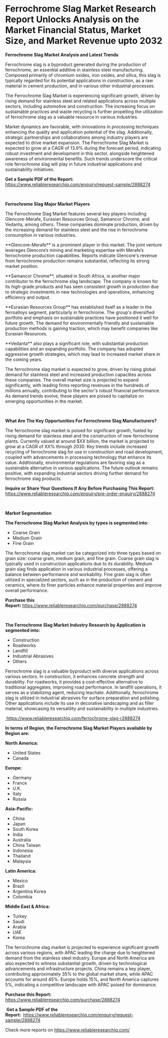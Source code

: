 <p><h1>Ferrochrome Slag Market Research Report Unlocks Analysis on the Market Financial Status, Market Size, and Market Revenue upto 2032</h1></p><p><strong>Ferrochrome Slag Market Analysis and Latest Trends</strong></p>
<p><p>Ferrochrome slag is a byproduct generated during the production of ferrochrome, an essential additive in stainless steel manufacturing. Composed primarily of chromium oxides, iron oxides, and silica, this slag is typically regarded for its potential applications in construction, as a raw material in cement production, and in various other industrial processes. </p><p>The Ferrochrome Slag Market is experiencing significant growth, driven by rising demand for stainless steel and related applications across multiple sectors, including automotive and construction. The increasing focus on sustainable practices and waste recycling is further propelling the utilization of ferrochrome slag as a valuable resource in various industries. </p><p>Market dynamics are favorable, with innovations in processing techniques enhancing the quality and application potential of the slag. Additionally, strategic partnerships and collaborations among industry players are expected to drive market expansion. The Ferrochrome Slag Market is expected to grow at a CAGR of 13.9% during the forecast period, indicating robust investment and development in this sector, alongside heightened awareness of environmental benefits. Such trends underscore the critical role ferrochrome slag will play in future industrial applications and sustainability initiatives.</p></p>
<p><strong>Get a Sample PDF of the Report:&nbsp;</strong> <a href="https://www.reliableresearchiq.com/enquiry/request-sample/2888274?utm_campaign=3066&utm_medium=2&utm_source=Github&utm_content=ia&utm_term=14032025&utm_id=ferrochrome-slag">https://www.reliableresearchiq.com/enquiry/request-sample/2888274</a></p>
<p>&nbsp;</p>
<p><strong>Ferrochrome Slag Major Market Players</strong></p>
<p><p>The Ferrochrome Slag Market features several key players including Glencore-Merafe, Eurasian Resources Group, Samancor Chrome, and Vedanta, among others. These companies dominate production, driven by the increasing demand for stainless steel and the rise in ferrochrome consumption in various industries.</p><p>**Glencore-Merafe** is a prominent player in this market. The joint venture leverages Glencore’s mining and marketing expertise with Merafe’s ferrochrome production capabilities. Reports indicate Glencore's revenue from ferrochrome production remains substantial, reflecting its strong market position.</p><p>**Samancor Chrome**, situated in South Africa, is another major contributor to the ferrochrome slag landscape. The company is known for its high-grade products and has seen consistent growth in production due to strategic investments in new technologies and operations, enhancing efficiency and output.</p><p>**Eurasian Resources Group** has established itself as a leader in the ferroalloys segment, particularly in ferrochrome. The group's diversified portfolio and emphasis on sustainable practices have positioned it well for future growth. The demand for environmentally friendly and sustainable production methods is gaining traction, which may benefit companies like Eurasian Resources.</p><p>**Vedanta** also plays a significant role, with substantial production capabilities and an expanding portfolio. The company has adopted aggressive growth strategies, which may lead to increased market share in the coming years.</p><p>The ferrochrome slag market is expected to grow, driven by rising global demand for stainless steel and increased production capacities across these companies. The overall market size is projected to expand significantly, with leading firms reporting revenues in the hundreds of millions annually, contributing to the sector's robust financial performance. As demand trends evolve, these players are poised to capitalize on emerging opportunities in the market.</p></p>
<p>&nbsp;</p>
<p><strong>What Are The Key Opportunities For Ferrochrome Slag Manufacturers?</strong></p>
<p><p>The ferrochrome slag market is poised for significant growth, fueled by rising demand for stainless steel and the construction of new ferrochrome plants. Currently valued at around $XX billion, the market is projected to grow at a CAGR of XX% through 2030. Key trends include increased recycling of ferrochrome slag for use in construction and road development, coupled with advancements in processing technology that enhance its value. Additionally, environmental regulations are favoring slag as a sustainable alternative in various applications. The future outlook remains positive, with expanding industrial sectors driving further demand for ferrochrome slag products.</p></p>
<p><strong>Inquire or Share Your Questions If Any Before Purchasing This Report:</strong> <a href="https://www.reliableresearchiq.com/enquiry/pre-order-enquiry/2888274?utm_campaign=3066&utm_medium=2&utm_source=Github&utm_content=ia&utm_term=14032025&utm_id=ferrochrome-slag">https://www.reliableresearchiq.com/enquiry/pre-order-enquiry/2888274</a></p>
<p>&nbsp;</p>
<p><strong>Market Segmentation</strong></p>
<p><strong>The Ferrochrome Slag Market Analysis by types is segmented into:</strong></p>
<p><ul><li>Coarse Grain</li><li>Medium Grain</li><li>Fine Grain</li></ul></p>
<p><p>The ferrochrome slag market can be categorized into three types based on grain size: coarse grain, medium grain, and fine grain. Coarse grain slag is typically used in construction applications due to its durability. Medium grain slag finds application in various industrial processes, offering a balance between performance and workability. Fine grain slag is often utilized in specialized sectors, such as in the production of cement and ceramics, where its finer particles enhance material properties and improve overall performance.</p></p>
<p><strong>Purchase this Report:&nbsp;</strong><a href="https://www.reliableresearchiq.com/purchase/2888274?utm_campaign=3066&utm_medium=2&utm_source=Github&utm_content=ia&utm_term=14032025&utm_id=ferrochrome-slag">https://www.reliableresearchiq.com/purchase/2888274</a></p>
<p>&nbsp;</p>
<p><strong>The Ferrochrome Slag Market Industry Research by Application is segmented into:</strong></p>
<p><ul><li>Construction</li><li>Roadworks</li><li>Landfill</li><li>Industrial Abrasives</li><li>Others</li></ul></p>
<p><p>Ferrochrome slag is a valuable byproduct with diverse applications across various sectors. In construction, it enhances concrete strength and durability. For roadworks, it provides a cost-effective alternative to traditional aggregates, improving road performance. In landfill operations, it serves as a stabilizing agent, reducing leachate. Additionally, ferrochrome slag is utilized in industrial abrasives for surface preparation and polishing. Other applications include its use in decorative landscaping and as filler material, showcasing its versatility and sustainability in multiple industries.</p></p>
<p><a href="https://www.reliableresearchiq.com/ferrochrome-slag-r2888274?utm_campaign=3066&utm_medium=2&utm_source=Github&utm_content=ia&utm_term=14032025&utm_id=ferrochrome-slag">&nbsp;https://www.reliableresearchiq.com/ferrochrome-slag-r2888274</a></p>
<p><strong>In terms of Region, the Ferrochrome Slag Market Players available by Region are:</strong></p>
<p>
    <p> <strong> North America: </strong>
        <ul>
            <li>United States</li>
            <li>Canada</li>
        </ul>
        </p> 
    <p> <strong> Europe: </strong>
        <ul>
            <li>Germany</li>
            <li>France</li>
            <li>U.K.</li>
            <li>Italy</li>
            <li>Russia</li>
        </ul>
        </p> 
    <p> <strong> Asia-Pacific: </strong>
        <ul>
            <li>China</li>
            <li>Japan</li>
            <li>South Korea</li>
            <li>India</li>
            <li>Australia</li>
            <li>China Taiwan</li>
            <li>Indonesia</li>
            <li>Thailand</li>
            <li>Malaysia</li>
        </ul>
        </p> 
    <p> <strong> Latin America: </strong>
        <ul>
            <li>Mexico</li>
            <li>Brazil</li>
            <li>Argentina Korea</li>
            <li>Colombia</li>
        </ul>
        </p> 
    <p> <strong> Middle East & Africa: </strong>
        <ul>
            <li>Turkey</li>
            <li>Saudi</li>
            <li>Arabia</li>
            <li>UAE</li>
            <li>Korea</li>
        </ul>
    </p>
    </p>
<p><p>The ferrochrome slag market is projected to experience significant growth across various regions, with APAC leading the charge due to heightened demand from the stainless steel industry. Europe and North America are also expected to witness substantial growth, driven by technological advancements and infrastructure projects. China remains a key player, contributing approximately 35% to the global market share, while APAC accounts for around 45%. Europe holds 15%, and North America captures 5%, indicating a competitive landscape with APAC poised for dominance.</p></p>
<p><strong>Purchase this Report: </strong><a href="https://www.reliableresearchiq.com/purchase/2888274?utm_campaign=3066&utm_medium=2&utm_source=Github&utm_content=ia&utm_term=14032025&utm_id=ferrochrome-slag">https://www.reliableresearchiq.com/purchase/2888274</a></p>
<p>&nbsp;<strong>Get a Sample PDF of the Report:&nbsp;&nbsp;</strong><a href="https://www.reliableresearchiq.com/enquiry/request-sample/2888274?utm_campaign=3066&utm_medium=2&utm_source=Github&utm_content=ia&utm_term=14032025&utm_id=ferrochrome-slag">https://www.reliableresearchiq.com/enquiry/request-sample/2888274</a></p>
<p><strong></strong></p>
<p>Check more reports on <a href="https://www.reliableresearchiq.com/?utm_campaign=3066&utm_medium=2&utm_source=Github&utm_content=ia&utm_term=14032025&utm_id=ferrochrome-slag">https://www.reliableresearchiq.com/</a></p>